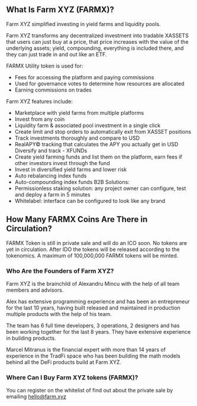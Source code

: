 ## What Is Farm XYZ (FARMX)?

Farm XYZ simplified investing in yield farms and liquidity pools.

Farm XYZ transforms any decentralized investment into tradable XASSETS
that users can just buy at a price, that price increases with the
value of the underlying assets; yield, compounding, everything
is included there, and they can just trade in and out like an ETF.

FARMX Utility token is used for:
* Fees for accessing the platform and paying commissions
* Used for governance votes to determine how resources are allocated
* Earning commissions on trades

Farm XYZ features include:
- Marketplace with yield farms from multiple platforms
- Invest from any coin
- Liquidity farm & associated pool investment in a single click
- Create limit and stop orders to automatically exit from XASSET positions
- Track investments thoroughly and compare to USD
- RealAPY© tracking that calculates the APY you actually get in USD
  Diversify and track - XFUNDs
- Create yield farming funds and list them on the platform, earn fees if other investors invest through the fund
- Invest in diversified yield farms and lower risk
- Auto rebalancing index funds
- Auto-compounding index funds
  B2B Solutions:
- Permissionless staking solution: any project owner can configure, test and deploy a farm in 5 minutes
- Whitelabel: interface can be configured to look like any brand


## How Many FARMX Coins Are There in Circulation?

FARMX Token is still in private sale and will do an ICO soon.
No tokens are yet in circulation.
After IDO the tokens will be released according to the tokenomics.
A maximum of 100,000,000 FARMX tokens will be minted.

### Who Are the Founders of Farm XYZ?

Farm XYZ is the brainchild of Alexandru Mincu with the help of all
team members and advisors.

Alex has extensive programming experience and has been an entrepreneur
for the last 10 years, having built released and maintained in production
multiple products with the help of his team.

The team has 6 full time developers, 3 operations, 2 designers and has
been working together for the last 8 years. They have extensive
experience in building products.

Marcel Mitranus is the financial expert with more than 14 years of
experience in the TradFi space who has been building the
math models behind all the DeFi products build at Farm XYZ.

### Where Can I Buy Farm XYZ tokens (FARMX)?

You can register on the whitelist of find out about the private sale by emailing
[hello@farm.xyz](mailto:hello@farm.xyz)

